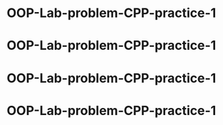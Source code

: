 # OOP-Lab-problem-CPP-practice-1
# OOP-Lab-problem-CPP-practice-1
# OOP-Lab-problem-CPP-practice-1
# OOP-Lab-problem-CPP-practice-1
